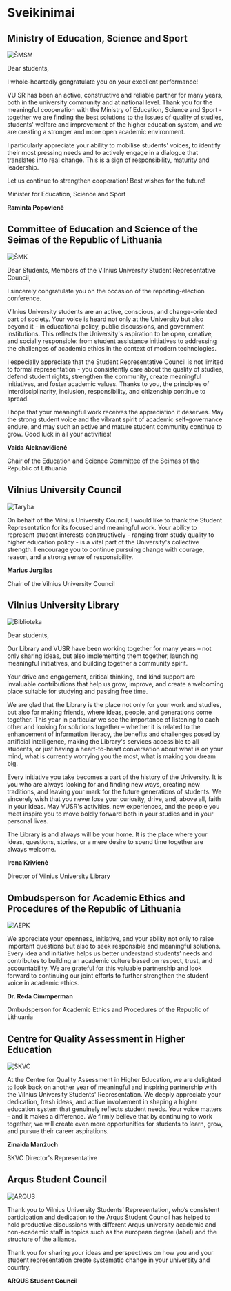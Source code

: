 # Sveikinimai

<script setup lang="ts">
import PhotoGrid from '@/PhotoGrid.vue'
import { en } from '../data/congrats'

const sveikintojai = en.map((item) => {
  return {
    title: item.position,
    href: item.anchor,
    link: item.img,
  }
})

</script>

<PhotoGrid :photos="sveikintojai" />

## Ministry of Education, Science and Sport

![ŠMSM](/img/congrats/smsm.png)

<!-- SECTION:smsm:START -->

Dear students,  

I whole-heartedly gongratulate you on your excellent performance!  

VU SR has been an active, constructive and reliable partner for many years, both in the university community and at national level. Thank you for the meaningful cooperation with the Ministry of Education, Science and Sport - together we are finding the best solutions to the issues of quality of studies, students' welfare and improvement of the higher education system, and we are creating a stronger and more open academic environment.  

I particularly appreciate your ability to mobilise students' voices, to identify their most pressing needs and to actively engage in a dialogue that translates into real change. This is a sign of responsibility, maturity and leadership.  

Let us continue to strengthen cooperation! Best wishes for the future!  

Minister for Education, Science and Sport  

**Raminta Popovienė**

<!-- SECTION:smsm:END -->

## Committee of Education and Science of the Seimas of the Republic of Lithuania

![ŠMK](/img/congrats/smk.jpeg)

<!-- SECTION:smk:START -->

Dear Students, Members of the Vilnius University Student Representative Council, 

I sincerely congratulate you on the occasion of the reporting-election conference. 

Vilnius University students are an active, conscious, and change-oriented part of society. Your voice is heard not only at the University but also beyond it - in educational policy, public discussions, and government institutions. This reflects the University's aspiration to be open, creative, and socially responsible: from student assistance initiatives to addressing the challenges of academic ethics in the context of modern technologies. 

I especially appreciate that the Student Representative Council is not limited to formal representation - you consistently care about the quality of studies, defend student rights, strengthen the community, create meaningful initiatives, and foster academic values. Thanks to you, the principles of interdisciplinarity, inclusion, responsibility, and citizenship continue to spread. 

I hope that your meaningful work receives the appreciation it deserves. May the strong student voice and the vibrant spirit of academic self-governance endure, and may such an active and mature student community continue to grow. Good luck in all your activities! 

**Vaida Aleknavičienė**

Chair of the Education and Science Committee of the Seimas of the Republic of Lithuania
<!-- SECTION:smk:END -->

## Vilnius University Council

![Taryba](/img/congrats/jurgilas-taryba.jpg)
<!-- SECTION:taryba:START -->

 On behalf of the Vilnius University Council, I would like to thank the Student Representation for its focused and meaningful work. Your ability to represent student interests constructively - ranging from study quality to higher education policy - is a vital part of the University's collective strength. I encourage you to continue pursuing change with courage, reason, and a strong sense of responsibility. 

**Marius Jurgilas**

Chair of the Vilnius University Council
<!-- SECTION:taryba:END -->

## Vilnius University Library

![Biblioteka](/img/congrats/biblioteka-kriv.jpg)
<!-- SECTION:biblioteka:START -->

Dear students, 

Our Library and VUSR have been working together for many years – not only sharing ideas, but also implementing them together, launching meaningful initiatives, and building together a community spirit. 

Your drive and engagement, critical thinking, and kind support are invaluable contributions that help us grow, improve, and create a welcoming place suitable for studying and passing free time. 

We are glad that the Library is the place not only for your work and studies, but also for making friends, where ideas, people, and generations come together. This year in particular we see the importance of listening to each other and looking for solutions together – whether it is related to the enhancement of information literacy, the benefits and challenges posed by artificial intelligence, making the Library's services accessible to all students, or just having a heart-to-heart conversation about what is on your mind, what is currently worrying you the most, what is making you dream big. 

Every initiative you take becomes a part of the history of the University. It is you who are always looking for and finding new ways, creating new traditions, and leaving your mark for the future generations of students. We sincerely wish that you never lose your curiosity, drive, and, above all, faith in your ideas. May VUSR's activities, new experiences, and the people you meet inspire you to move boldly forward both in your studies and in your personal lives. 

The Library is and always will be your home. It is the place where your ideas, questions, stories, or a mere desire to spend time together are always welcome. 

**Irena Krivienė**

Director of Vilnius University Library
<!-- SECTION:biblioteka:END -->

## Ombudsperson for Academic Ethics and Procedures of the Republic of Lithuania

![AEPK](/img/congrats/aekpk.jpg)
<!-- SECTION:aekpk:START -->

We appreciate your openness, initiative, and your ability not only to raise important questions but also to seek responsible and meaningful solutions. Every idea and initiative helps us better understand students’ needs and contributes to building an academic culture based on respect, trust, and accountability. We are grateful for this valuable partnership and look forward to continuing our joint efforts to further strengthen the student voice in academic ethics. 

**Dr. Reda Cimmperman**

Ombudsperson for Academic Ethics and Procedures of the Republic of Lithuania 
<!-- SECTION:aekpk:END -->

## Centre for Quality Assessment in Higher Education

![SKVC](/img/congrats/skvc.jpg)
<!-- SECTION:skvc:START -->

At the Centre for Quality Assessment in Higher Education, we are delighted to look back on another year of meaningful and inspiring partnership with the Vilnius University Students' Representation. We deeply appreciate your dedication, fresh ideas, and active involvement in shaping a higher education system that genuinely reflects student needs. Your voice matters – and it makes a difference. We firmly believe that by continuing to work together, we will create even more opportunities for students to learn, grow, and pursue their career aspirations. 

**Zinaida Manžuch** 

SKVC Director's Representative
<!-- SECTION:skvc:END -->


## Arqus Student Council

![ARQUS](/img/congrats/arqus.png)

<!-- SECTION:arqus:START -->

Thank you to Vilnius University Students’ Representation, who’s consistent participation and dedication to the Arqus Student Council has helped to hold productive discussions with different Arqus university academic and non-academic staff in topics such as the european degree (label) and the structure of the alliance.  

Thank you for sharing your ideas and perspectives on how you and your student representation create systematic change in your university and country.  

**ARQUS Student Council**
<!-- SECTION:arqus:END -->
